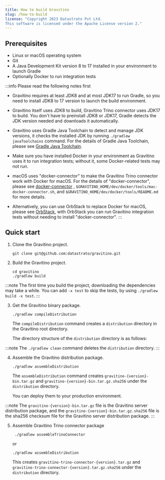 ```yaml
---
title: How to build Gravitino
slug: /how-to-build
license: "Copyright 2023 Datastrato Pvt Ltd.
This software is licensed under the Apache License version 2."
---
```


## Prerequisites

+ Linux or macOS operating system
+ Git
+ A Java Development Kit version 8 to 17 installed in your environment to launch Gradle
+ Optionally Docker to run integration tests

:::info Please read the following notes first
+ Gravitino requires at least JDK8 and at most JDK17 to run Gradle, so you need to
  install JDK8 to 17 version to launch the build environment.

+ Gravitino itself uses JDK8 to build, Gravitino Trino connector uses JDK17 to build. You don't
  have to preinstall JDK8 or JDK17, Gradle detects the JDK version needed and downloads it automatically.

+ Gravitino uses Gradle Java Toolchain to detect and manage JDK versions, it checks the
  installed JDK by running `./gradlew javaToolchains` command. For the details of Gradle Java
  Toolchain, please see [Gradle Java Toolchain](https://docs.gradle.org/current/userguide/toolchains.html#sec:java_toolchain).

+ Make sure you have installed Docker in your environment as Gravitino uses it to run integration tests; without it, some Docker-related tests may not run.

+ macOS uses "docker-connector" to make the Gravitino Trino connector work with Docker
  for macOS. For the details of "docker-connector", please see [docker-connector](https://github.com/wenjunxiao/mac-docker-connector)
  , `$GRAVITINO_HOME/dev/docker/tools/mac-docker-connector.sh`, and
  `$GRAVITINO_HOME/dev/docker/tools/README.md` for more details.

+ Alternatively, you can use OrbStack to replace Docker for macOS, please see
  [OrbStack](https://orbstack.dev/), with OrbStack you can run Gravitino integration tests
  without needing to install "docker-connector".
:::

## Quick start

1. Clone the Gravitino project.

    ```shell
    git clone git@github.com:datastrato/gravitino.git
    ```

2. Build the Gravitino project.

    ```shell
    cd gravitino
    ./gradlew build
    ```

:::note
The first time you build the project, downloading the dependencies may take a while. You can add
`-x test` to skip the tests, by using `./gradlew build -x test`.
:::

3. Get the Gravitino binary package.

    ```shell
    ./gradlew compileDistribution
    ```

   The `compileDistribution` command creates a `distribution` directory in the Gravitino root directory.

   The directory structure of the `distribution` directory is as follows:

:::note
The `./gradlew clean` command deletes the `distribution` directory.
:::

4. Assemble the Gravitino distribution package.

    ```shell
    ./gradlew assembleDistribution
    ```

   The `assembleDistribution` command creates `gravitino-{version}-bin.tar.gz` and `gravitino-{version}-bin.tar.gz.sha256` under the `distribution` directory.

   You can deploy them to your production environment.

:::note
The `gravitino-{version}-bin.tar.gz` file is the Gravitino server distribution package, and the
`gravitino-{version}-bin.tar.gz.sha256` file is the sha256 checksum file for the Gravitino
server distribution package.
:::

5. Assemble Gravitino Trino connector package

   ```shell
    ./gradlew assembleTrinoConnector
    ```

   or

    ```shell
    ./gradlew assembleDistribution
    ```

   This creates `gravitino-trino-connector-{version}.tar.gz` and `gravitino-trino-connector-{version}.tar.gz.sha256` under the `distribution` directory.
